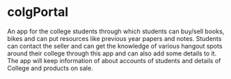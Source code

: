 # colgPortal
An app for the college students through which students can buy/sell books, bikes and can put resources like previous year papers and notes. Students can contact the seller and  can get the knowledge of various hangout spots around their college through this app and can also add some details to it. The app will keep information of about accounts of students and details of College and products on sale. 
